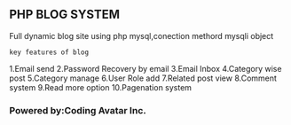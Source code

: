 ## PHP BLOG SYSTEM 

Full dynamic blog site using php mysql,conection methord mysqli object
```
key features of blog
```
1.Email send 
2.Password Recovery by email 
3.Email Inbox 
4.Category wise post
5.Category manage 
6.User Role add
7.Related post view
8.Comment system 
9.Read more option 
10.Pagenation system 

### Powered by:Coding Avatar Inc.


